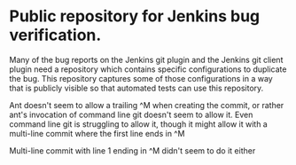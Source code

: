 # Public repository for Jenkins bug verification.

Many of the bug reports on the Jenkins git plugin and the Jenkins git
client plugin need a repository which contains specific configurations to
duplicate the bug.  This repository captures some of those configurations
in a way that is publicly visible so that automated tests can use this
repository.

Ant doesn't seem to allow a trailing ^M when creating the commit, or
rather ant's invocation of command line git doesn't seem to allow it.
Even command line git is struggling to allow it, though it might allow
it with a multi-line commit where the first line ends in ^M

Multi-line commit with line 1 ending in ^M didn't seem to do it either
